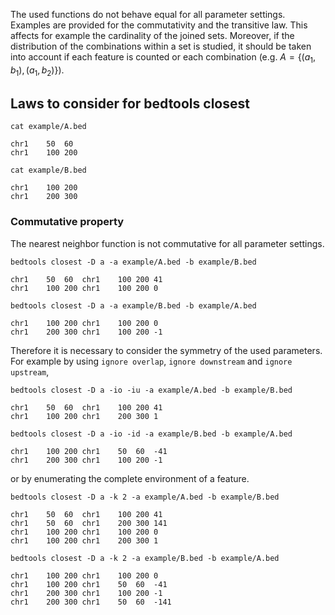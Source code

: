 The used functions do not behave equal for all parameter settings.
Examples are provided for the commutativity and the transitive law. This
affects for example the cardinality of the joined sets. Moreover, if the
distribution of the combinations within a set is studied, it should be
taken into account if each feature is counted or each combination
(e.g. *A* = {(*a*<sub>1</sub>, *b*<sub>1</sub>), (*a*<sub>1</sub>, *b*<sub>2</sub>)}).

## Laws to consider for bedtools closest

    cat example/A.bed

    chr1    50  60
    chr1    100 200

    cat example/B.bed

    chr1    100 200
    chr1    200 300

### Commutative property

The nearest neighbor function is not commutative for all parameter
settings.

    bedtools closest -D a -a example/A.bed -b example/B.bed

    chr1    50  60  chr1    100 200 41
    chr1    100 200 chr1    100 200 0

    bedtools closest -D a -a example/B.bed -b example/A.bed

    chr1    100 200 chr1    100 200 0
    chr1    200 300 chr1    100 200 -1

Therefore it is necessary to consider the symmetry of the used
parameters. For example by using `ignore overlap`, `ignore downstream`
and `ignore upstream`,

    bedtools closest -D a -io -iu -a example/A.bed -b example/B.bed

    chr1    50  60  chr1    100 200 41
    chr1    100 200 chr1    200 300 1

    bedtools closest -D a -io -id -a example/B.bed -b example/A.bed

    chr1    100 200 chr1    50  60  -41
    chr1    200 300 chr1    100 200 -1

or by enumerating the complete environment of a feature.

    bedtools closest -D a -k 2 -a example/A.bed -b example/B.bed

    chr1    50  60  chr1    100 200 41
    chr1    50  60  chr1    200 300 141
    chr1    100 200 chr1    100 200 0
    chr1    100 200 chr1    200 300 1

    bedtools closest -D a -k 2 -a example/B.bed -b example/A.bed

    chr1    100 200 chr1    100 200 0
    chr1    100 200 chr1    50  60  -41
    chr1    200 300 chr1    100 200 -1
    chr1    200 300 chr1    50  60  -141
